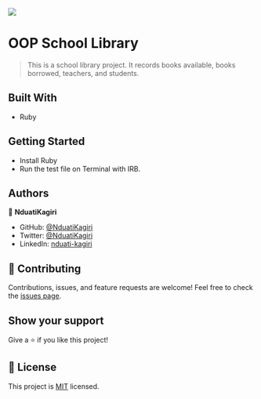 ![](https://img.shields.io/badge/Microverse-blueviolet)

# OOP School Library
> This is a school library project.
> It records books available, books borrowed, teachers, and students.

## Built With
- Ruby


## Getting Started
- Install Ruby
- Run the test file on Terminal with IRB.


## Authors
👤 **NduatiKagiri**

- GitHub: [@NduatiKagiri](https://github.com/NduatiKagiri)
- Twitter: [@NduatiKagiri](https://twitter.com/NduatiKagiri)
- LinkedIn: [nduati-kagiri](https://linkedin.com/in/nduati-kagiri/)

## 🤝 Contributing
Contributions, issues, and feature requests are welcome!
Feel free to check the [issues page](https://github.com/NduatiKagiri/OOP-school-library/issues/).

## Show your support
Give a ⭐️ if you like this project!

## 📝 License
This project is [MIT](./MIT.md) licensed.
